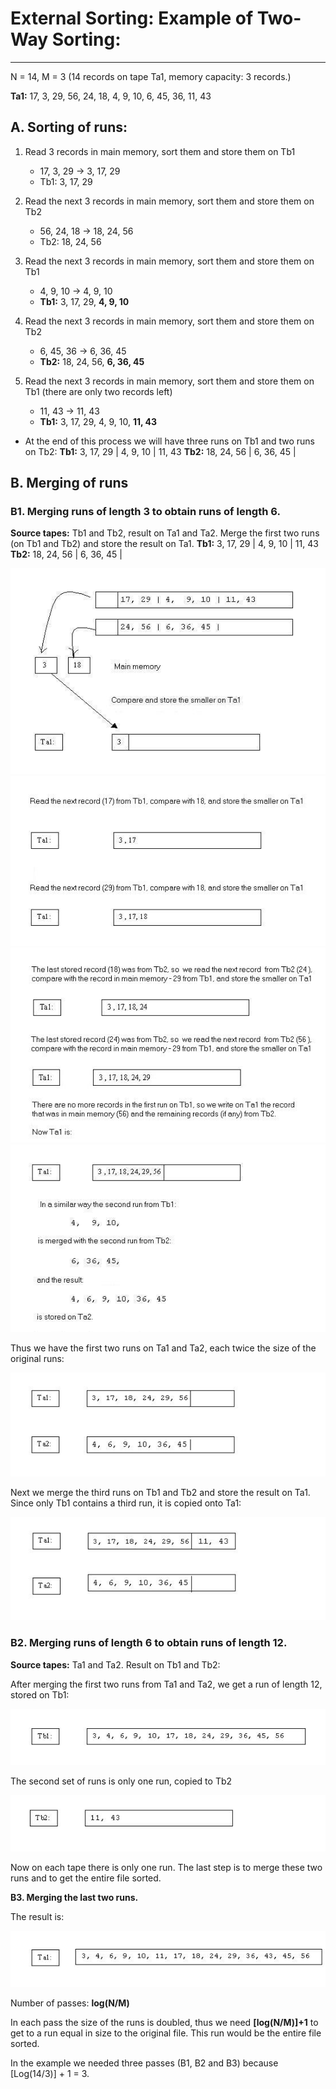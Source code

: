 # External Sorting: Example of Two-Way Sorting:
****

N = 14, M = 3 (14 records on tape Ta1, memory capacity: 3 records.)

**Ta1:** 17, 3, 29, 56, 24, 18, 4, 9, 10, 6, 45, 36, 11, 43

## A. Sorting of runs:

1. Read 3 records in main memory, sort them and store them on Tb1
    - 17, 3, 29 -> 3, 17, 29
    - Tb1: 3, 17, 29

2. Read the next 3 records in main memory, sort them and store them on Tb2
    - 56, 24, 18 -> 18, 24, 56
    - Tb2: 18, 24, 56

3. Read the next 3 records in main memory, sort them and store them on Tb1
    - 4, 9, 10 -> 4, 9, 10
    - **Tb1:** 3, 17, 29, **4, 9, 10**

4.  Read the next 3 records in main memory, sort them and store them on Tb2
    - 6, 45, 36 -> 6, 36, 45
    - **Tb2:** 18, 24, 56, **6, 36, 45**

5.  Read the next 3 records in main memory, sort them and store them on Tb1
(there are only two records left)
    - 11, 43 -> 11, 43
    - **Tb1:** 3, 17, 29,  4, 9, 10, **11, 43**

- At the end of this process we will have three runs on Tb1 and two runs on Tb2:
**Tb1:** 3, 17, 29 | 4, 9, 10 | 11, 43
**Tb2:** 18, 24, 56 |  6, 36, 45 |

## B. Merging of runs

### B1. Merging runs of length 3 to obtain runs of length 6. 

**Source tapes:** Tb1 and Tb2, result on Ta1 and Ta2.
Merge the first two runs (on Tb1 and Tb2) and store the result on Ta1.
**Tb1:** 3, 17, 29 |  4, 9, 10 | 11, 43
**Tb2:** 18, 24, 56 |  6, 36, 45 |

![](https://github.com/borko-rajkovic/LinqPractice/raw/master/010%20Sorting%20and%20searching/006%20Sort%20big%20file%20(external%20sort)/images/L17-ExtSortFig01.jpg) ![](https://github.com/borko-rajkovic/LinqPractice/raw/master/010%20Sorting%20and%20searching/006%20Sort%20big%20file%20(external%20sort)/images/L17-ExtSortFig02.jpg) ![](https://github.com/borko-rajkovic/LinqPractice/raw/master/010%20Sorting%20and%20searching/006%20Sort%20big%20file%20(external%20sort)/images/L17-ExtSortFig03.jpg) ![](https://github.com/borko-rajkovic/LinqPractice/raw/master/010%20Sorting%20and%20searching/006%20Sort%20big%20file%20(external%20sort)/images/L17-ExtSortFig04.jpg)

Thus we have the first two runs on Ta1 and Ta2, each twice the size of the original runs:

![](https://github.com/borko-rajkovic/LinqPractice/raw/master/010%20Sorting%20and%20searching/006%20Sort%20big%20file%20(external%20sort)/images/L17-ExtSortFig05.jpg)

Next we merge the third runs on Tb1 and Tb2 and store the result on Ta1. Since only Tb1 contains a third run, it is copied onto Ta1:

![](https://github.com/borko-rajkovic/LinqPractice/raw/master/010%20Sorting%20and%20searching/006%20Sort%20big%20file%20(external%20sort)/images/L17-ExtSortFig06.jpg)

### B2. Merging runs of length 6 to obtain runs of length 12.  

**Source tapes:** Ta1 and Ta2. Result on Tb1 and Tb2:

After merging the first two runs from Ta1 and Ta2, we get a run of length 12, stored on Tb1:

![](https://github.com/borko-rajkovic/LinqPractice/raw/master/010%20Sorting%20and%20searching/006%20Sort%20big%20file%20(external%20sort)/images/L17-ExtSortFig07.jpg)

The second set of runs is only one run, copied to Tb2

![](https://github.com/borko-rajkovic/LinqPractice/raw/master/010%20Sorting%20and%20searching/006%20Sort%20big%20file%20(external%20sort)/images/L17-ExtSortFig08.jpg)

Now on each tape there is only one run. The last step is to merge these two runs and to get the entire file sorted.

**B3. Merging the last two runs.**

The result is:

![](https://github.com/borko-rajkovic/LinqPractice/raw/master/010%20Sorting%20and%20searching/006%20Sort%20big%20file%20(external%20sort)/images/L17-ExtSortFig09.jpg)

Number of passes: **log(N/M)**

In each pass the size of the runs is doubled, thus we need **\[log(N/M)\]+1** to get to a run equal in size to the original file. This run would be the entire file sorted.

In the example we needed three passes (B1, B2 and B3) because \[Log(14/3)\] + 1 = 3.